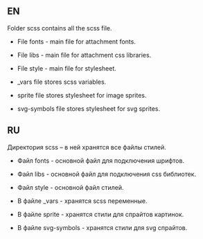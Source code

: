 EN
-------------

Folder scss contains all the scss file.

- File fonts - main file for attachment fonts.
- File libs  - main file for attachment css libraries.
- File style - main file for stylesheet.


- _vars file  stores scss variables.
- sprite file stores stylesheet for image sprites.
- svg-symbols file stores stylesheet for svg sprites.

RU
-------------

Директория scss – в ней хранятся все файлы стилей.

- Файл fonts - основной файл для подключения шрифтов.
- Файл libs - основной файл для подключения css библиотек.
- Файл style - основной файл стилей.


- В файле _vars - хранятся scss переменные.
- В файле sprite - хранятся стили для спрайтов картинок.
- В файле svg-symbols - хранятся стили для svg спрайтов.


